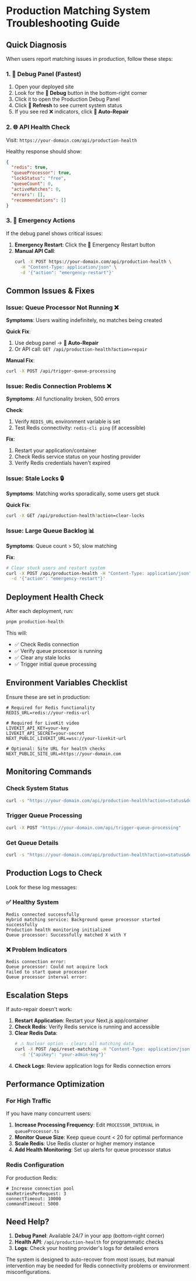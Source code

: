 # Production Matching System Troubleshooting Guide

## Quick Diagnosis

When users report matching issues in production, follow these steps:

### 1. 🔧 Debug Panel (Fastest)

1. Open your deployed site
2. Look for the **🔧 Debug** button in the bottom-right corner
3. Click it to open the Production Debug Panel
4. Click **🔄 Refresh** to see current system status
5. If you see red ❌ indicators, click **🔧 Auto-Repair**

### 2. 🌐 API Health Check

Visit: `https://your-domain.com/api/production-health`

Healthy response should show:

```json
{
  "redis": true,
  "queueProcessor": true,
  "lockStatus": "free",
  "queueCount": 0,
  "activeMatches": 0,
  "errors": [],
  "recommendations": []
}
```

### 3. 🚨 Emergency Actions

If the debug panel shows critical issues:

1. **Emergency Restart**: Click the 🚨 Emergency Restart button
2. **Manual API Call**:
   ```bash
   curl -X POST https://your-domain.com/api/production-health \
     -H "Content-Type: application/json" \
     -d '{"action": "emergency-restart"}'
   ```

## Common Issues & Fixes

### Issue: Queue Processor Not Running ❌

**Symptoms**: Users waiting indefinitely, no matches being created

**Quick Fix**:

1. Use debug panel → **🔧 Auto-Repair**
2. Or API call: `GET /api/production-health?action=repair`

**Manual Fix**:

```bash
curl -X POST /api/trigger-queue-processing
```

### Issue: Redis Connection Problems ❌

**Symptoms**: All functionality broken, 500 errors

**Check**:

1. Verify `REDIS_URL` environment variable is set
2. Test Redis connectivity: `redis-cli ping` (if accessible)

**Fix**:

1. Restart your application/container
2. Check Redis service status on your hosting provider
3. Verify Redis credentials haven't expired

### Issue: Stale Locks 🔒

**Symptoms**: Matching works sporadically, some users get stuck

**Quick Fix**:

```bash
curl -X GET /api/production-health?action=clear-locks
```

### Issue: Large Queue Backlog 📊

**Symptoms**: Queue count > 50, slow matching

**Fix**:

```bash
# Clear stuck users and restart system
curl -X POST /api/production-health -H "Content-Type: application/json" \
  -d '{"action": "emergency-restart"}'
```

## Deployment Health Check

After each deployment, run:

```bash
pnpm production-health
```

This will:

- ✅ Check Redis connection
- ✅ Verify queue processor is running
- ✅ Clear any stale locks
- ✅ Trigger initial queue processing

## Environment Variables Checklist

Ensure these are set in production:

```env
# Required for Redis functionality
REDIS_URL=redis://your-redis-url

# Required for LiveKit video
LIVEKIT_API_KEY=your-key
LIVEKIT_API_SECRET=your-secret
NEXT_PUBLIC_LIVEKIT_URL=wss://your-livekit-url

# Optional: Site URL for health checks
NEXT_PUBLIC_SITE_URL=https://your-domain.com
```

## Monitoring Commands

### Check System Status

```bash
curl -s "https://your-domain.com/api/production-health?action=status&detailed=true" | jq
```

### Trigger Queue Processing

```bash
curl -X POST "https://your-domain.com/api/trigger-queue-processing"
```

### Get Queue Details

```bash
curl -s "https://your-domain.com/api/production-health?action=status&detailed=true" | jq '.queueDetails'
```

## Production Logs to Check

Look for these log messages:

### ✅ Healthy System

```
Redis connected successfully
Hybrid matching service: Background queue processor started successfully
Production health monitoring initialized
Queue processor: Successfully matched X with Y
```

### ❌ Problem Indicators

```
Redis connection error:
Queue processor: Could not acquire lock
Failed to start queue processor
Queue processor interval error:
```

## Escalation Steps

If auto-repair doesn't work:

1. **Restart Application**: Restart your Next.js app/container
2. **Check Redis**: Verify Redis service is running and accessible
3. **Clear Redis Data**:
   ```bash
   # ⚠️ Nuclear option - clears all matching data
   curl -X POST /api/reset-matching -H "Content-Type: application/json" \
     -d '{"apiKey": "your-admin-key"}'
   ```
4. **Check Logs**: Review application logs for Redis connection errors

## Performance Optimization

### For High Traffic

If you have many concurrent users:

1. **Increase Processing Frequency**: Edit `PROCESSOR_INTERVAL` in `queueProcessor.ts`
2. **Monitor Queue Size**: Keep queue count < 20 for optimal performance
3. **Scale Redis**: Use Redis cluster or higher memory instance
4. **Add Health Monitoring**: Set up alerts for queue processor status

### Redis Configuration

For production Redis:

```
# Increase connection pool
maxRetriesPerRequest: 3
connectTimeout: 10000
commandTimeout: 5000
```

## Need Help?

1. **Debug Panel**: Available 24/7 in your app (bottom-right corner)
2. **Health API**: `/api/production-health` for programmatic checks
3. **Logs**: Check your hosting provider's logs for detailed errors

The system is designed to auto-recover from most issues, but manual intervention may be needed for Redis connectivity problems or environment misconfigurations.
